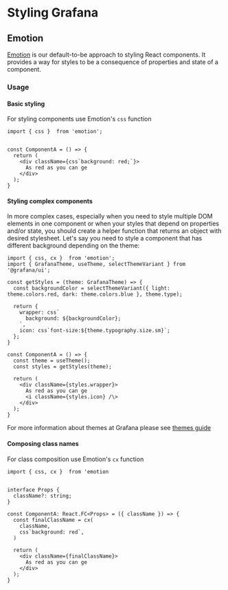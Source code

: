 # Styling Grafana

## Emotion

[Emotion](https://emotion.sh/docs/introduction) is our default-to-be approach to styling React components. It provides a way for styles to be a consequence of properties and state of a component.

### Usage

#### Basic styling

For styling components use Emotion's `css` function

```tsx
import { css }  from 'emotion';


const ComponentA = () => {
  return (
    <div className={css`background: red;`}>
      As red as you can ge
    </div>
  );
}
```

#### Styling complex components

In more complex cases, especially when you need to style multiple DOM elements in one component or when your styles that depend on properties and/or state, you should create a helper function that returns an object with desired stylesheet. Let's say you need to style a component that has different background depending on the theme:

```tsx
import { css, cx }  from 'emotion';
import { GrafanaTheme, useTheme, selectThemeVariant } from '@grafana/ui';

const getStyles = (theme: GrafanaTheme) => {
  const backgroundColor = selectThemeVariant({ light: theme.colors.red, dark: theme.colors.blue }, theme.type);

  return {
    wrapper: css`
      background: ${backgroundColor};
    `,
    icon: css`font-size:${theme.typography.size.sm}`;
  };
}

const ComponentA = () => {
  const theme = useTheme();
  const styles = getStyles(theme);

  return (
    <div className={styles.wrapper}>
      As red as you can ge
      <i className={styles.icon} /\>
    </div>
  );
}
```

For more information about themes at Grafana please see [themes guide](./themes.md)

#### Composing class names

For class composition use Emotion's `cx` function

```tsx
import { css, cx }  from 'emotion


interface Props {
  className?: string;
}

const ComponentA: React.FC<Props> = ({ className }) => {
  const finalClassName = cx(
    className,
    css`background: red`,
  )

  return (
    <div className={finalClassName}>
      As red as you can ge
    </div>
  );
}
```

